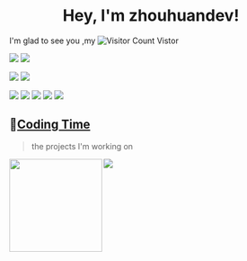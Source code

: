 <!---

- 👋 Hi, I’m @zhouhuandev
- 👀 I’m interested in ...
- 🌱 I’m currently learning ...
- 💞️ I’m looking to collaborate on ...
- 📫 How to reach me ...


zhouhuandev/zhouhuandev is a ✨ special ✨ repository because its `README.md` (this file) appears on your GitHub profile.
You can click the Preview link to take a look at your changes.
--->

<!---

### Watch my contribution graph get eaten by the snake 🐍
![](https://raw.githubusercontent.com/zhouhuandev/zhouhuandev/output/github-contribution-grid-snake.svg)

--->

<h1 align="center">
  Hey, I'm zhouhuandev!
</h1>

I'm glad to see you ,my ![Visitor Count](https://profile-counter.glitch.me/zhouhuandev/count.svg) Vistor

![](https://img.shields.io/badge/Java-ED8B00?style=for-the-badge&logo=java&logoColor=white)
![](https://img.shields.io/badge/Kotlin-0095D5?&style=for-the-badge&logo=kotlin&logoColor=white)

![](https://img.shields.io/badge/Android-3DDC84?style=for-the-badge&logo=android&logoColor=white)
![](https://img.shields.io/badge/Android_Studio-3DDC84?style=for-the-badge&logo=android-studio&logoColor=white)

![](https://img.shields.io/badge/Markdown-000000?style=for-the-badge&logo=markdown&logoColor=white)
![](https://img.shields.io/badge/Flutter-02569B?style=for-the-badge&logo=flutter&logoColor=white)
![](https://img.shields.io/badge/MySQL-00000F?style=for-the-badge&logo=mysql&logoColor=white)
![](https://img.shields.io/badge/SQLite-07405E?style=for-the-badge&logo=sqlite&logoColor=white)
![](https://img.shields.io/badge/GIT-E44C30?style=for-the-badge&logo=git&logoColor=white)

<!-- Let me introduce myself: -->

<!-- ![Metrics](https://metrics.lecoq.io/zhouhuandev?template=classic&config.timezone=Asia%2FShanghai) -->

<!--

## ✍ recent activities
[![Ashutosh's github activity graph](https://activity-graph.herokuapp.com/graph?username=zhouhuandev&theme=dracula)](https://github.com/ashutosh00710/github-readme-activity-graph)

-->

## 🌠[Coding Time](https://wakatime.com/@zhouhuandev)
> the projects I'm working on

<!-- ![My stats](https://github-readme-stats.vercel.app/api?username=younger-1&theme=calm&show_icons=true) -->
<!-- ![Top Langs](https://github-readme-stats.vercel.app/api/top-langs/?username=younger-1&hide=html,css,Jupyter+Notebook,ruby,javascript&theme=calm&langs_count=6) -->
<div>
    <img height="165" align="left" src="https://github-readme-stats.vercel.app/api?username=zhouhuandev&theme=calm&show_icons=true" />
    <img src="https://github-readme-stats.vercel.app/api/top-langs/?username=zhouhuandev&hide=php,html,css,Jupyter+Notebook,ruby,javascript&theme=calm&langs_count=6&layout=compact" />
</div>

<!--

<img src="https://github-readme-streak-stats.herokuapp.com?user=zhouhuandev&theme=jolly" width="700">


## 🏆 Github Profile Trophy
<img src="https://github-profile-trophy.vercel.app/?username=zhouhuandev&column=8"/>

-->
